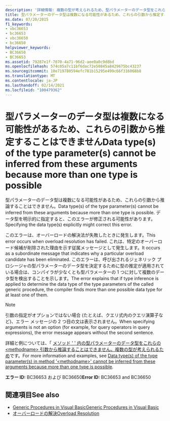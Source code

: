 ```yaml
---
description: '詳細情報: 複数の型が考えられるため、型パラメーターのデータ型をこれらの引数から推論することはできません'
title: 型パラメーターのデータ型は複数になる可能性があるため、これらの引数から推定することはできません
ms.date: 07/20/2015
f1_keywords:
- vbc36653
- bc36653
- vbc36650
- bc36650
helpviewer_keywords:
- BC36650
- BC36653
ms.assetid: 79287e1f-7070-4a71-96d2-aee0a0c9d8bd
ms.openlocfilehash: 574c05a7c11bf6dac72e50845a8429675bc43237
ms.sourcegitcommit: 10e719780594efc781b15295e499c66f316068b8
ms.translationtype: MT
ms.contentlocale: ja-JP
ms.lasthandoff: 02/14/2021
ms.locfileid: "100479362"
---
```

# <a name="data-types-of-the-type-parameters-cannot-be-inferred-from-these-arguments-because-more-than-one-type-is-possible"></a><span data-ttu-id="ba08c-103">型パラメーターのデータ型は複数になる可能性があるため、これらの引数から推定することはできません</span><span class="sxs-lookup"><span data-stu-id="ba08c-103">Data type(s) of the type parameter(s) cannot be inferred from these arguments because more than one type is possible</span></span>

<span data-ttu-id="ba08c-104">型パラメーターのデータ型は複数になる可能性があるため、これらの引数から推論することはできません。</span><span class="sxs-lookup"><span data-stu-id="ba08c-104">Data type(s) of the type parameter(s) cannot be inferred from these arguments because more than one type is possible.</span></span> <span data-ttu-id="ba08c-105">データ型を明示的に指定すると、このエラーが修正される可能性があります。</span><span class="sxs-lookup"><span data-stu-id="ba08c-105">Specifying the data type(s) explicitly might correct this error.</span></span>  
  
 <span data-ttu-id="ba08c-106">このエラーは、オーバーロードの解決法が失敗したときに発生します。</span><span class="sxs-lookup"><span data-stu-id="ba08c-106">This error occurs when overload resolution has failed.</span></span> <span data-ttu-id="ba08c-107">これは、特定のオーバーロード候補が削除された理由を示す従属メッセージとして発生します。</span><span class="sxs-lookup"><span data-stu-id="ba08c-107">It occurs as a subordinate message that indicates why a particular overload candidate has been eliminated.</span></span> <span data-ttu-id="ba08c-108">このエラーは、呼び出されるジェネリック プロシージャの型パラメーターのデータ型を決定するために型の推定が適用されている場合は、コンパイラが少なくとも型パラメーターの 1 つに対して複数のデータ型を検出することを示します。</span><span class="sxs-lookup"><span data-stu-id="ba08c-108">The error explains that if type inference is applied to determine the data type of the type parameters of the called generic procedure, the compiler finds more than one possible data type for at least one of them.</span></span>  
  
> [!NOTE]
> <span data-ttu-id="ba08c-109">引数の指定がオプションではない場合 (たとえば、クエリ式内のクエリ演算子など)、エラー メッセージの 2 つ目の文は表示されません。</span><span class="sxs-lookup"><span data-stu-id="ba08c-109">When specifying arguments is not an option (for example, for query operators in query expressions), the error message appears without the second sentence.</span></span>  
  
 <span data-ttu-id="ba08c-110">詳細と例については、「 [メソッド ' ' 内の型パラメーターのデータ型をこれらの \<methodname> 引数から推論することはできません。複数の型が考えられるため](bc36651-bc36654.md)です。</span><span class="sxs-lookup"><span data-stu-id="ba08c-110">For more information and examples, see [Data type(s) of the type parameter(s) in method '\<methodname>' cannot be inferred from these arguments because more than one type is possible](bc36651-bc36654.md).</span></span>  
  
 <span data-ttu-id="ba08c-111">**エラー ID:** BC36653 および BC36650</span><span class="sxs-lookup"><span data-stu-id="ba08c-111">**Error ID:** BC36653 and BC36650</span></span>  
  
## <a name="see-also"></a><span data-ttu-id="ba08c-112">関連項目</span><span class="sxs-lookup"><span data-stu-id="ba08c-112">See also</span></span>

- [<span data-ttu-id="ba08c-113">Generic Procedures in Visual Basic</span><span class="sxs-lookup"><span data-stu-id="ba08c-113">Generic Procedures in Visual Basic</span></span>](../programming-guide/language-features/data-types/generic-procedures.md)
- [<span data-ttu-id="ba08c-114">オーバーロードの解決</span><span class="sxs-lookup"><span data-stu-id="ba08c-114">Overload Resolution</span></span>](../programming-guide/language-features/procedures/overload-resolution.md)
